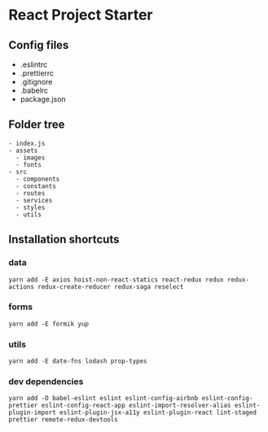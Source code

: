 # React Project Starter

## Config files
* .eslintrc
* .prettierrc
* .gitignore
* .babelrc
* package.json

## Folder tree
```
- index.js
- assets
  - images
  - fonts
- src
  - components
  - constants
  - routes
  - services
  - styles
  - utils
``` 

## Installation shortcuts
### data
```
yarn add -E axios hoist-non-react-statics react-redux redux redux-actions redux-create-reducer redux-saga reselect
```
### forms
```
yarn add -E formik yup
```
### utils
```
yarn add -E date-fns lodash prop-types
```
### dev dependencies
```
yarn add -D babel-eslint eslint eslint-config-airbnb eslint-config-prettier eslint-config-react-app eslint-import-resolver-alias eslint-plugin-import eslint-plugin-jsx-a11y eslint-plugin-react lint-staged prettier remote-redux-devtools
```
